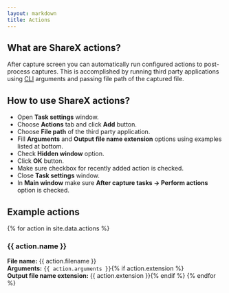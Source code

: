 ```yaml
---
layout: markdown
title: Actions
---
```


## What are ShareX actions?

After capture screen you can automatically run configured actions to post-process captures. This is accomplished by running third party applications using [CLI](https://en.wikipedia.org/wiki/Command-line_interface) arguments and passing file path of the captured file.

## How to use ShareX actions?

* Open **Task settings** window.
* Choose **Actions** tab and click **Add** button.
* Choose **File path** of the third party application.
* Fill **Arguments** and **Output file name extension** options using examples listed at bottom.
* Check **Hidden window** option.
* Click **OK** button.
* Make sure checkbox for recently added action is checked.
* Close **Task settings** window.
* In **Main window** make sure **After capture tasks -> Perform actions** option is checked.

## Example actions

{% for action in site.data.actions %}
### {{ action.name }}  
**File name:** {{ action.filename }}  
**Arguments:** `{{ action.arguments }}`{% if action.extension %}  
**Output file name extension:** {{ action.extension }}{% endif %}
{% endfor %}